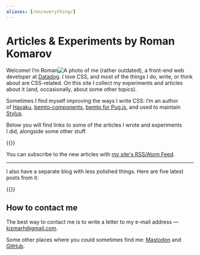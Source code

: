 ```yaml
---
aliases: [/en/everything/]
---
```


# **Articles & Experiments** by <span class="p-name p-author" style="--view-name: full-name">Roman Komarov</span>

Welcome! I’m Roman![A photo of me (rather outdated)](/photo.jpg "{:hidden aria-hidden='true' class='u-photo'}")<a class="u-url u-uid" href="https://kizu.dev" hidden aria-hidden="true">kizu.dev</a>, a <span class="p-job-title">front-end web developer</span> at [Datadog](https://www.datadoghq.com/ "{:class='p-org'}"). <span class="p-note">I love <span class="p-category">CSS</span>, and most of the things I do, write, or think about are CSS-related.</span> On this site I collect my experiments and articles about it (and, occasionally, about some other topics).

Sometimes I find myself improving the ways I write CSS: I’m an author of [Hayaku](https://github.com/hayaku/hayaku/), [bemto-components](https://github.com/bemto/bemto-components), [bemto for Pug.js](https://github.com/kizu/bemto/), and used to maintain [Stylus](https://github.com/stylus/stylus/).

Below you will find links to some of the articles I wrote and experiments I did, alongside some other stuff.

{{<ArticleList>}}

You can subscribe to the new articles with [my site's RSS/Atom Feed](https://feeds.feedburner.com/kizuruen).

- - -

I also have a separate blog with less polished things. Here are five latest posts from it:

{{<BlogList>}}

## How to contact me

The best way to contact me is to write a letter to my e-mail address — [kizmarh@gmail.com](mailto:kizmarh@gmail.com "{:class='u-email'}").

Some other places where you could sometimes find me: [Mastodon](https://front-end.social/@kizu "{:rel='me' class='u-url'}") and [GitHub](gh:kizu "{:rel='me' class='u-url'}").
